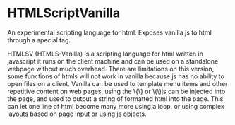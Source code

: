 # HTMLScriptVanilla
An experimental scripting language for html. Exposes vanilla js to html through a special tag.

<p>HTMLSV (HTMLS-Vanilla) is a scripting language for html written in javascript it runs on the client machine and can be used on a standalone webpage without much overhead. There are limitations on this version, some functions of htmls will not work in vanilla because js has no ability to open files on a client.  Vanilla can be used to template menu items and other repetitive content on web pages, using the \{\} or \(\)js can be injected into the page, and used to output a string of formatted html into the page.  This can let one line of html become many more using a loop, or using complex layouts based on page input or using js objects.  </p>
